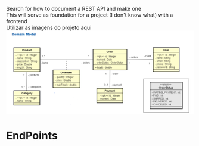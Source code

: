 Search for how to document a REST API and make one<br>
This will serve as foundation for a project (I don't know what) with a frontend<br>
Utilizar as imagens do projeto aqui
<img src="img_doc/domain_model.png">
# EndPoints

